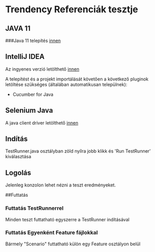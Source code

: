 # Trendency Referenciák tesztje

## JAVA 11
###Java 11 telepítés
[innen](https://www.oracle.com/java/technologies/downloads/)

## IntelliJ IDEA
Az ingyenes verzió letölthető [innen](https://www.jetbrains.com/idea/)

A telepítést és a projekt importálását követően a következő pluginok letöltése szükséges (általában automatikusan települnek):
* Cucumber for Java

## Selenium Java
A java client driver letölthető [innen](https://www.selenium.dev/downloads/)

## Indítás
TestRunner.java osztályban zöld nyílra jobb klikk és 'Run TestRunner' kiválasztása

## Logolás
Jelenleg konzolon lehet nézni a teszt eredményeket. 

##Futtatás
### Futtatás TestRunnerrel
Minden teszt futtatható egyszerre a TestRunner indításával

### Futtatás Egyenként Feature fájlokkal
Bármely "Scenario" futtatható külön egy Feature osztályon belül


